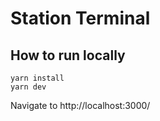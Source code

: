 # Station Terminal

## How to run locally

```
yarn install
yarn dev
```

Navigate to http://localhost:3000/
